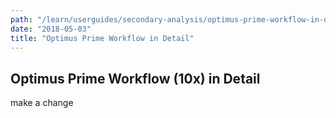 ```yaml
---
path: "/learn/userguides/secondary-analysis/optimus-prime-workflow-in-detail"
date: "2018-05-03"
title: "Optimus Prime Workflow in Detail"
---
```


## Optimus Prime Workflow (10x) in Detail


make a change
